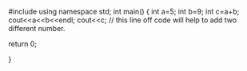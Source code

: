 #include<iostrem>
using namespace std;
int main()
{
int a=5;
int b=9;
int c=a+b;
cout<<a<<b<<endl;
cout<<c;   // this line off code will help to add two different number.

return 0;


}
